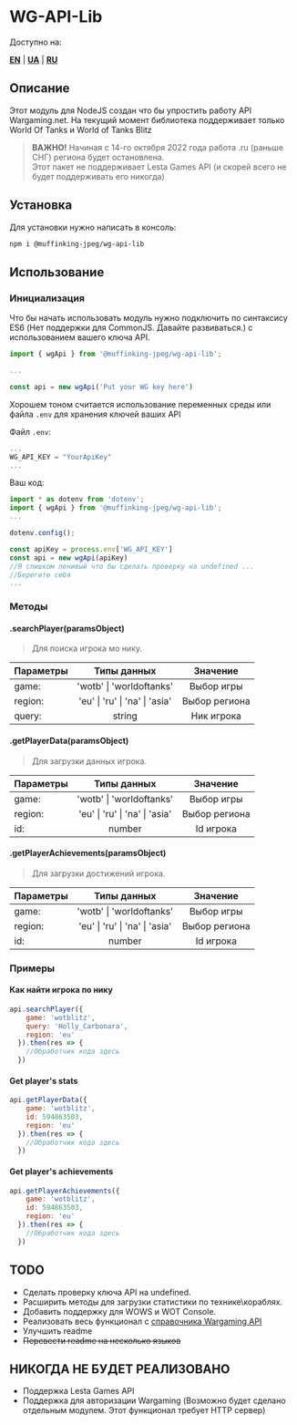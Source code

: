 # WG-API-Lib

Доступно на:

[**EN**](https://muffinking-jpeg.github.io/wg-api-lib/) | [**UA**](https://muffinking-jpeg.github.io/wg-api-lib/readme-ua) | [**RU**](https://muffinking-jpeg.github.io/wg-api-lib/readme-ru)

## Описание

Этот модуль для NodeJS создан что бы упростить работу API Wargaming.net.
На текущий момент библиотека поддерживает только World Of Tanks и World of Tanks Blitz
> **ВАЖНО!**
> Начиная с 14-го октября 2022 года работа .ru (раньше СНГ) региона будет остановлена.  
> Этот пакет не поддерживает Lesta Games API (и скорей всего не будет поддерживать его никогда)

## Установка

Для установки нужно написать в консоль:

```sh
npm i @muffinking-jpeg/wg-api-lib
```

## Использование

### Инициализация

Что бы начать использовать модуль нужно подключить по синтаксису ES6 (Нет поддержки для CommonJS. Давайте развиваться.) с использованием вашего ключа API.

```js
import { wgApi } from '@muffinking-jpeg/wg-api-lib';

...

const api = new wgApi('Put your WG key here')
```

Хорошем тоном считается использование переменных среды или файла `.env` для хранения ключей ваших API

Файл `.env`:

```js
...
WG_API_KEY = "YourApiKey"
...
```

Ваш код:

```js
import * as dotenv from 'dotenv';
import { wgApi } from '@muffinking-jpeg/wg-api-lib';
...

dotenv.config();

const apiKey = process.env['WG_API_KEY']
const api = new wgApi(apiKey)
//Я слишком ленивый что бы сделать проверку на undefined ...
//Берегите себя
...
```

### Методы

#### .searchPlayer(paramsObject)

>Для поиска игрока мо нику.

| Параметры|              Типы данных        |        Значение        |
|--------- |:------------------------------: |:---------------------: |
| game:    | 'wotb' \| 'worldoftanks'        | Выбор игры             |
| region:  | 'eu' \| 'ru' \| 'na' \| 'asia'  | Выбор региона          |
| query:   |             string              | Ник игрока             |

#### .getPlayerData(paramsObject)

>Для загрузки данных игрока.

| Параметры|              Типы данных        |        Значение        |
|--------- |:------------------------------: |:---------------------: |
| game:    | 'wotb' \| 'worldoftanks'        | Выбор игры             |
| region:  | 'eu' \| 'ru' \| 'na' \| 'asia'  | Выбор региона          |
| id:      |             number              | Id игрока              |

#### .getPlayerAchievements(paramsObject)

>Для загрузки достижений игрока.

| Параметры|              Типы данных        |        Значение        |
|--------- |:------------------------------: |:---------------------: |
| game:    | 'wotb' \| 'worldoftanks'        | Выбор игры             |
| region:  | 'eu' \| 'ru' \| 'na' \| 'asia'  | Выбор региона          |
| id:      |             number              | Id игрока               |

### Примеры

#### Как найти игрока по нику

```js
api.searchPlayer({
    game: 'wotblitz',
    query: 'Holly_Carbonara',
    region: 'eu'
  }).then(res => {
    //Обработчик кода здесь
  })
```

#### Get player's stats

```js
api.getPlayerData({
    game: 'wotblitz',
    id: 594863503,
    region: 'eu'
  }).then(res => {
    //Обработчик кода здесь
  })
```

#### Get player's achievements

```js
api.getPlayerAchievements({
    game: 'wotblitz',
    id: 594863503,
    region: 'eu'
  }).then(res => {
    //Обработчик кода здесь
  })
```

## TODO

- Сделать проверку ключа API на undefined.
- Расширить методы для загрузки статистики по технике\кораблях.
- Добавить поддержку для WOWS и WOT Console.
- Реализовать весь функционал с [справочника Wargaming API](https://developers.wargaming.net/reference/all)
- Улучшить readme
- ~~Перевести readme на несколько языков~~

## НИКОГДА НЕ БУДЕТ РЕАЛИЗОВАНО

- Поддержка Lesta Games API
- Поддержка для авторизации Wargaming (Возможно будет сделано отдельным модулем. Этот функционал требует HTTP сервер)
